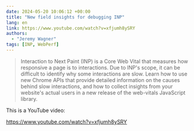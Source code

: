 ```yaml
---
date: 2024-05-20 10:06:12 +00:00
title: "New field insights for debugging INP"
lang: en
link: https://www.youtube.com/watch?v=xfjumh8ySRY
authors:
  - "Jeremy Wagner"
tags: [INP, WebPerf]
---
```


> Interaction to Next Paint (INP) is a Core Web Vital that measures how responsive a page is to interactions. Due to INP's scope, it can be difficult to identify why some interactions are slow. Learn how to use new Chrome APIs that provide detailed information on the causes behind slow interactions, and how to collect insights from your website's actual users in a new release of the web-vitals JavaScript library.

This is a YouTube video:

https://www.youtube.com/watch?v=xfjumh8ySRY
